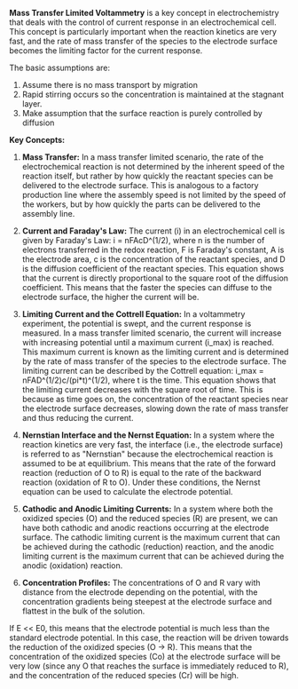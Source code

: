 **Mass Transfer Limited Voltammetry** is a key concept in electrochemistry that deals with the control of current response in an electrochemical cell. This concept is particularly important when the reaction kinetics are very fast, and the rate of mass transfer of the species to the electrode surface becomes the limiting factor for the current response.

The basic assumptions are:
1. Assume there is no mass transport by migration 
2. Rapid stirring occurs so the concentration is maintained at the stagnant layer. 
3. Make assumption that the surface reaction is purely controlled by diffusion


**Key Concepts:**

1. **Mass Transfer:** In a mass transfer limited scenario, the rate of the electrochemical reaction is not determined by the inherent speed of the reaction itself, but rather by how quickly the reactant species can be delivered to the electrode surface. This is analogous to a factory production line where the assembly speed is not limited by the speed of the workers, but by how quickly the parts can be delivered to the assembly line.
    
2. **Current and Faraday's Law:** The current (i) in an electrochemical cell is given by Faraday's Law: i = nFAcD^(1/2), where n is the number of electrons transferred in the redox reaction, F is Faraday's constant, A is the electrode area, c is the concentration of the reactant species, and D is the diffusion coefficient of the reactant species. This equation shows that the current is directly proportional to the square root of the diffusion coefficient. This means that the faster the species can diffuse to the electrode surface, the higher the current will be.
    
3. **Limiting Current and the Cottrell Equation:** In a voltammetry experiment, the potential is swept, and the current response is measured. In a mass transfer limited scenario, the current will increase with increasing potential until a maximum current (i_max) is reached. This maximum current is known as the limiting current and is determined by the rate of mass transfer of the species to the electrode surface. The limiting current can be described by the Cottrell equation: i_max = nFAD^(1/2)c/(pi*t)^(1/2), where t is the time. This equation shows that the limiting current decreases with the square root of time. This is because as time goes on, the concentration of the reactant species near the electrode surface decreases, slowing down the rate of mass transfer and thus reducing the current.
    
4. **Nernstian Interface and the Nernst Equation:** In a system where the reaction kinetics are very fast, the interface (i.e., the electrode surface) is referred to as "Nernstian" because the electrochemical reaction is assumed to be at equilibrium. This means that the rate of the forward reaction (reduction of O to R) is equal to the rate of the backward reaction (oxidation of R to O). Under these conditions, the Nernst equation can be used to calculate the electrode potential.
    
5. **Cathodic and Anodic Limiting Currents:** In a system where both the oxidized species (O) and the reduced species (R) are present, we can have both cathodic and anodic reactions occurring at the electrode surface. The cathodic limiting current is the maximum current that can be achieved during the cathodic (reduction) reaction, and the anodic limiting current is the maximum current that can be achieved during the anodic (oxidation) reaction.
    
6. **Concentration Profiles:** The concentrations of O and R vary with distance from the electrode depending on the potential, with the concentration gradients being steepest at the electrode surface and flattest in the bulk of the solution.

If E << E0, this means that the electrode potential is much less than the standard electrode potential. In this case, the reaction will be driven towards the reduction of the oxidized species (O -> R). This means that the concentration of the oxidized species (Co) at the electrode surface will be very low (since any O that reaches the surface is immediately reduced to R), and the concentration of the reduced species (Cr) will be high.


